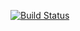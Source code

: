 [![Build Status](https://travis-ci.org/dirkvdb/upnp.svg?branch=develop)](https://travis-ci.org/dirkvdb/upnp)
